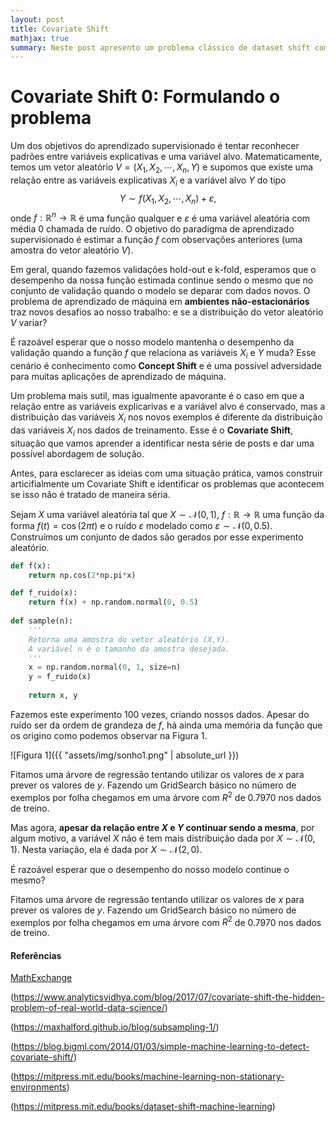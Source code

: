 ```yaml
---
layout: post
title: Covariate Shift
mathjax: true
summary: Neste post apresento um problema clássico de dataset shift com um exemplo visual
---
```


# Covariate Shift 0: Formulando o problema

Um dos objetivos do aprendizado supervisionado é tentar reconhecer padrões entre variáveis explicativas e uma variável alvo. Matematicamente, temos um vetor aleatório $V = (X_1, X_2, \cdots, X_n, Y)$ e supomos que existe uma relação entre as variáveis explicativas $X_i$ e a variável alvo $Y$ do tipo
$$
Y \sim f(X_1, X_2,\cdots, X_n) + \varepsilon,
$$
onde $f:\mathbb{R}^n\to \mathbb{R}$ é uma função qualquer e $\varepsilon$ é uma variável aleatória com média $0$ chamada de ruído. O objetivo do paradigma de aprendizado supervisionado é estimar a função $f$ com observações anteriores (uma amostra do vetor aleatório $V$).

Em geral, quando fazemos validações hold-out e k-fold, esperamos que o desempenho da nossa função estimada continue sendo o mesmo que no conjunto de validação quando o modelo se deparar com dados novos. O problema de aprendizado de máquina em **ambientes não-estacionários** traz novos desafios ao nosso trabalho:  e se a distribuição do vetor aleatório $V$ variar?

É razoável esperar que o nosso modelo mantenha o desempenho da validação quando a função $f$ que relaciona as variáveis $X_i$ e $Y$ muda? Esse cenário é conhecimento como **Concept Shift** e é uma possível adversidade para muitas aplicações de aprendizado de máquina.

Um problema mais sutil, mas igualmente apavorante é o caso em que a relação entre as variáveis explicarivas e a variável alvo é conservado, mas a distribuição das variáveis $X_i$ nos novos exemplos é diferente da distribuição das variáveis $X_i$ nos dados de treinamento. Esse é o **Covariate Shift**, situação que vamos aprender a identificar nesta série de posts e dar uma possível abordagem de solução.

Antes, para esclarecer as ideias com uma situação prática, vamos construir articifialmente um Covariate Shift e identificar os problemas que acontecem se isso não é tratado de maneira séria.

Sejam $X$ uma variável aleatória tal que $X\sim \mathcal{N}(0,1)$, $f:\mathbb{R}\to\mathbb{R}$  uma função da forma $f(t) = \cos(2\pi t)$ e o ruído $\varepsilon$ modelado como $\varepsilon \sim \mathcal{N}(0,0.5)$. Construímos um conjunto de dados são gerados por esse experimento aleatório.

```python
def f(x):
    return np.cos(2*np.pi*x) 

def f_ruido(x):
    return f(x) + np.random.normal(0, 0.5)
    
def sample(n):
    '''
    Retorna uma amostra do vetor aleatório (X,Y).
    A variável n é o tamanho da amostra desejada.
    '''
    x = np.random.normal(0, 1, size=n)
    y = f_ruido(x)
    
    return x, y
```

Fazemos este experimento $100$ vezes, criando nossos dados. Apesar do ruído ser da ordem de grandeza de $f$, há ainda uma memória da função que os origino como podemos observar na Figura 1.

![Figura 1]({{ "assets/img/sonho1.png" | absolute_url }})

Fitamos uma árvore de regressão tentando utilizar os valores de $x$ para prever os valores de $y$. Fazendo um GridSearch básico no número de exemplos por folha chegamos em uma árvore com $R^2$ de $0.7970$ nos dados de treino.



Mas agora, **apesar da relação entre $X$ e $Y$ continuar sendo a mesma**, por algum motivo, a variável $X$ não é tem mais distribuição dada por $X\sim \mathcal{N}(0,1)$. Nesta variação, ela é dada por $X\sim \mathcal{N}(2,0)$.


É razoável esperar que o desempenho do nosso modelo continue o mesmo?

Fitamos uma árvore de regressão tentando utilizar os valores de $x$ para prever os valores de $y$. Fazendo um GridSearch básico no número de exemplos por folha chegamos em uma árvore com $R^2$ de $0.7970$ nos dados de treino.





#### Referências

[MathExchange](https://datascience.stackexchange.com/questions/28331/different-test-set-and-training-set-distribution)

(https://www.analyticsvidhya.com/blog/2017/07/covariate-shift-the-hidden-problem-of-real-world-data-science/)

(https://maxhalford.github.io/blog/subsampling-1/)

(https://blog.bigml.com/2014/01/03/simple-machine-learning-to-detect-covariate-shift/)

(https://mitpress.mit.edu/books/machine-learning-non-stationary-environments)



(https://mitpress.mit.edu/books/dataset-shift-machine-learning)